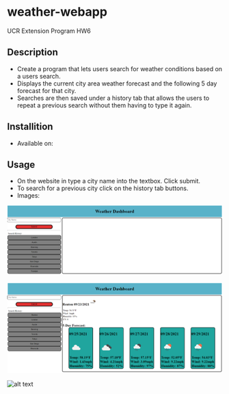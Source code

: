 # weather-webapp
UCR Extension Program HW6

## Description
- Create a program that lets users search for weather conditions
based on a users search.
- Displays the current city area weather forecast and the following
5 day forecast for that city.
- Searches are then saved under a history tab that allows the users to repeat a previous search without them having to type it again.

## Installition
- Available on: 

## Usage
- On the website in type a city name into the textbox. Click submit.
- To search for a previous city click on the history tab buttons.
- Images:

![alt text](/assets/images/screenshot1.PNG?raw=true)

![alt text](/assets/images/screenshot2.PNG?raw=true)

![alt text](/assets/images/screenshot3.PNG?raw=true)
